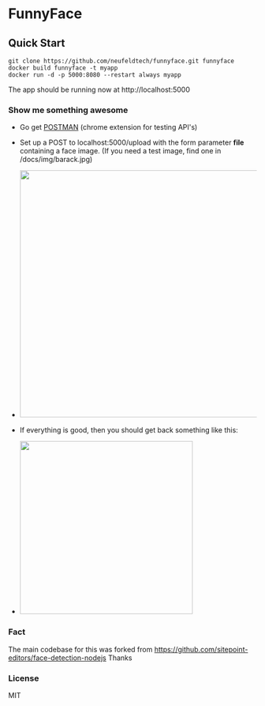 # FunnyFace

## Quick Start
```
git clone https://github.com/neufeldtech/funnyface.git funnyface
docker build funnyface -t myapp
docker run -d -p 5000:8080 --restart always myapp
```
The app should be running now at http://localhost:5000

### Show me something awesome
- Go get [POSTMAN](http://www.getpostman.com/) (chrome extension for testing API's)
- Set up a POST to localhost:5000/upload with the form parameter **file** containing a face image. (If you need a test image, find one in /docs/img/barack.jpg)

- <img src="https://raw.githubusercontent.com/neufeldtech/funnyface/master/docs/img/postman.png" width="500px" />

- If everything is good, then you should get back something like this:
- <img src="https://raw.githubusercontent.com/neufeldtech/funnyface/master/docs/img/barack-moustache.png" width="350px" />


### Fact
The main codebase for this was forked from https://github.com/sitepoint-editors/face-detection-nodejs
Thanks

### License
MIT
  
